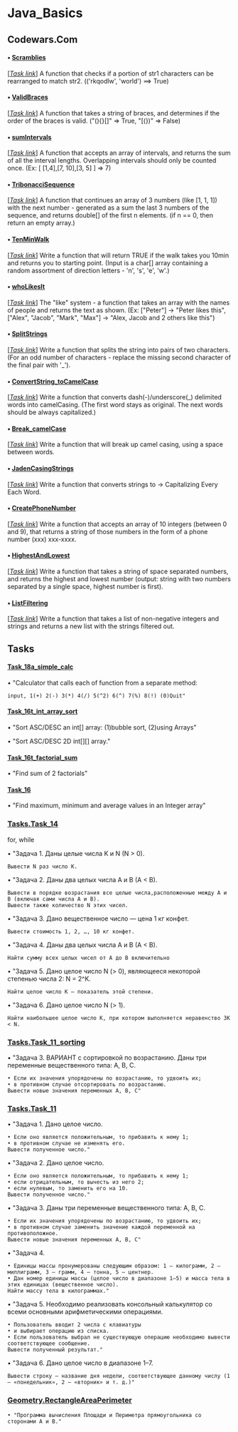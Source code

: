# Java_Basics

## Codewars.Com

#### • [Scramblies](https://github.com/kreved77/Java_Basics/blob/main/src/CodewarsCom/Scramblies.java)

[[_Task link_](https://www.codewars.com/kata/55c04b4cc56a697bb0000048)] A function that checks if a portion of str1 characters can be rearranged to match str2. (('rkqodlw', 'world') ==> True)

#### • [ValidBraces](https://github.com/kreved77/Java_Basics/blob/main/src/CodewarsCom/ValidBraces.java)

[[_Task link_](https://www.codewars.com/kata/5277c8a221e209d3f6000b56)] A function that takes a string of braces, and determines if the order of the braces is valid. ("(){}[]"  =>  True, "[(})" =>  False)

#### • [sumIntervals](https://github.com/kreved77/Java_Basics/blob/main/src/CodewarsCom/SumOfIntervals.java)

[[_Task link_](https://www.codewars.com/kata/52b7ed099cdc285c300001cd)] A function that accepts an array of intervals, and returns the sum of all the interval lengths. Overlapping intervals should only be counted once. (Ex: [ [1,4],[7, 10],[3, 5] ] => 7)

#### • [TribonacciSequence](https://github.com/kreved77/Java_Basics/blob/main/src/CodewarsCom/TribonacciSequence.java)

[[_Task link_](https://www.codewars.com/kata/556deca17c58da83c00002db)] A function that continues an array of 3 numbers (like  [1, 1, 1]) with the next number - generated as a sum the last 3 numbers of the sequence, and returns double[] of the first n elements. (if n == 0, then return an empty array.)

#### • [TenMinWalk](https://github.com/kreved77/Java_Basics/blob/main/src/CodewarsCom/TenMinWalk.java)

[[_Task link_](https://www.codewars.com/kata/54da539698b8a2ad76000228)] Write a function that will return TRUE if the walk takes you 10min and returns you to starting point. (Input is a char[] array containing a random assortment of direction letters - 'n', 's', 'e', 'w'.)

#### • [whoLikesIt](https://github.com/kreved77/Java_Basics/blob/main/src/CodewarsCom/whoLikesIt.java)

[[_Task link_](https://www.codewars.com/kata/5266876b8f4bf2da9b000362)] The "like" system - a function that takes an array with the names of people and returns the text as shown. (Ex: ["Peter"]  -> "Peter likes this",  ["Alex", "Jacob", "Mark", "Max"]  -> "Alex, Jacob and 2 others like this")

#### • [SplitStrings](https://github.com/kreved77/Java_Basics/blob/main/src/CodewarsCom/SplitStrings.java)

[[_Task link_](https://www.codewars.com/kata/515de9ae9dcfc28eb6000001)] Write a function that splits the string into pairs of two characters. (For an odd number of characters - replace the missing second character of the final pair with '_').

#### • [ConvertString_toCamelCase](https://github.com/kreved77/Java_Basics/blob/main/src/CodewarsCom/ConvertString_toCamelCase.java)

[[_Task link_](https://www.codewars.com/kata/517abf86da9663f1d2000003)] Write a function that converts dash(-)/underscore(_) delimited words into camelCasing. (The first word stays as original. The next words should be always capitalized.)

#### • [Break_camelCase](https://github.com/kreved77/Java_Basics/blob/main/src/CodewarsCom/Break_camelCase.java)

[[_Task link_](https://www.codewars.com/kata/5208f99aee097e6552000148)] Write a function that will break up camel casing, using a space between words.

#### • [JadenCasingStrings](https://github.com/kreved77/Java_Basics/blob/main/src/CodewarsCom/JadenCasingStrings.java)

[[_Task link_](https://www.codewars.com/kata/5390bac347d09b7da40006f6)] Write a function that converts strings to -> Capitalizing Every Each Word.

#### • [CreatePhoneNumber](https://github.com/kreved77/Java_Basics/blob/main/src/CodewarsCom/CreatePhoneNumber.java)

[[_Task link_](https://www.codewars.com/kata/525f50e3b73515a6db000b83)] Write a function that accepts an array of 10 integers (between 0 and 9), that returns a string of those numbers in the form of a phone number (xxx) xxx-xxxx.

#### • [HighestAndLowest](https://github.com/kreved77/Java_Basics/blob/main/src/CodewarsCom/HighestAndLowest.java)

[[_Task link_](https://www.codewars.com/kata/554b4ac871d6813a03000035)] Write a function that takes a string of space separated numbers, and returns the highest and lowest number (output: string with two numbers separated by a single space, highest number is first).

#### • [ListFiltering](https://github.com/kreved77/Java_Basics/blob/main/src/CodewarsCom/ListFiltering.java)

[[_Task link_](https://www.codewars.com/kata/53dbd5315a3c69eed20002dd)] Write a function that takes a list of non-negative integers and strings and returns a new list with the strings filtered out.

## 

## Tasks


#### [Task_18a_simple_calc](https://github.com/kreved77/Java_Basics/blob/main/src/Tasks/Task_18a_simple_calc.java)

• "Calculator that calls each of function from a separate method:  

    input, 1(+) 2(-) 3(*) 4(/) 5(^2) 6(^) 7(%) 8(!) (0)Quit"

#### [Task_16t_int_array_sort](https://github.com/kreved77/Java_Basics/blob/main/src/Tasks/Task_16t_int_array_sort.java)

• "Sort ASC/DESC an int[] array: (1)bubble sort, (2)using Arrays"

• "Sort ASC/DESC 2D int[][] array."

#### [Task_16t_factorial_sum](https://github.com/kreved77/Java_Basics/blob/main/src/Tasks/Task_16t_factorial_sum.java)

• "Find sum of 2 factorials"


#### [Task_16](https://github.com/kreved77/Java_Basics/blob/main/src/Tasks/Task_16.java)

• "Find maximum, minimum and average values in an Integer array"

### [Tasks.Task_14](https://github.com/kreved77/Java_Basics/blob/main/src/Tasks/Task_14.java)
for, while

• "Задача 1. Даны целые числа K и N (N > 0). 

    Вывести N раз число K.

• "Задача 2. Даны два целых числа A и B (A < B).

    Вывести в порядке возрастания все целые числа,расположенные между A и B (включая сами числа A и B).
    Вывести также количество N этих чисел.

• "Задача 3. Дано вещественное число — цена 1 кг конфет.

    Вывести стоимость 1, 2, …, 10 кг конфет.

• "Задача 4. Даны два целых числа A и B (A < B). 

    Найти сумму всех целых чисел от A до B включительно

• "Задача 5. Дано целое число N (> 0), являющееся некоторой степенью числа 2: N = 2^K. 

    Найти целое число K — показатель этой степени.

• "Задача 6. Дано целое число N (> 1). 

    Найти наибольшее целое число K, при котором выполняется неравенство 3K < N.



### [Tasks.Task_11_sorting](https://github.com/kreved77/Java_Basics/blob/main/src/Tasks/Task_11_sorting.java)

• "Задача 3. ВАРИАНТ с сортировкой по возрастанию. Даны три переменные вещественного типа: A, B, C.

    • Если их значения упорядочены по возрастанию, то удвоить их; 
    • в противном случае отсортировать по возрастанию. 
    Вывести новые значения переменных A, B, C"


### [Tasks.Task_11](https://github.com/kreved77/Java_Basics/blob/main/src/Tasks/Task_11.java)

• "Задача 1. Дано целое число.

    • Если оно является положительным, то прибавить к нему 1;
    • в противном случае не изменять его.
    Вывести полученное число."

• "Задача 2. Дано целое число.

    • Если оно является положительным, то прибавить к нему 1;
    • если отрицательным, то вычесть из него 2;
    • если нулевым, то заменить его на 10.
    Вывести полученное число."

• "Задача 3. Даны три переменные вещественного типа: A, B, C. 

    • Если их значения упорядочены по возрастанию, то удвоить их; 
    • в противном случае заменить значение каждой переменной на противоположное. 
    Вывести новые значения переменных A, B, C"

• "Задача 4.

    • Единицы массы пронумерованы следующим образом: 1 — килограмм, 2 — миллиграмм, 3 — грамм, 4 — тонна, 5 — центнер.
    • Дан номер единицы массы (целое число в диапазоне 1–5) и масса тела в этих единицах (вещественное число).
    Найти массу тела в килограммах."

• "Задача 5. Необходимо реализовать консольный калькулятор со всеми основными арифметическими операциями.

    • Пользователь вводит 2 числа с клавиатуры
    • и выбирает операцию из списка.
    • Если пользователь выбрал не существующую операцию необходимо вывести соответствующее сообщение.
    Вывести полученный результат."

• "Задача 6. Дано целое число в диапазоне 1–7.

    Вывести строку — название дня недели, соответствующее данному числу (1 — «понедельник», 2 — «вторник» и т. д.)"


### [Geometry.RectangleAreaPerimeter](https://github.com/kreved77/Java_Basics/blob/main/src/Geometry/RectangleAreaPerimeter.java)

    • "Программа вычисления Площади и Периметра прямоугольника со сторонами A и B."

